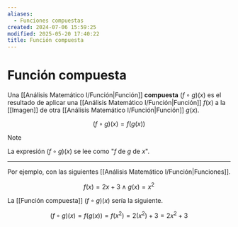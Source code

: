 ```yaml
---
aliases:
  - Funciones compuestas
created: 2024-07-06 15:59:25
modified: 2025-05-20 17:40:22
title: Función compuesta
---
```


# Función compuesta

Una [[Análisis Matemático I/Función|Función]] **compuesta** $(f \circ g)(x)$ es el resultado de aplicar una [[Análisis Matemático I/Función|Función]] $f(x)$ a la [[Imagen]] de otra [[Análisis Matemático I/Función|Función]] $g(x)$. 

$$
(f \circ g)(x) = f(g(x))
$$

> [!note]
> La expresión $(f \circ g)(x)$ se lee como "$f$ de $g$ de $x$".

---

Por ejemplo, con las siguientes [[Análisis Matemático I/Función|Funciones]].

$$
f(x) = 2x + 3
\land
g(x) = x^2
$$

La [[Función compuesta]] $(f \circ g)(x)$ sería la siguiente.

$$
(f \circ g)(x) =
f(g(x)) =
f(x^2) =
2(x^2) + 3 =
2x^2 + 3
$$
